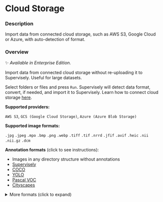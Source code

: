 # Cloud Storage

### Description

Import data from connected cloud storage, such as AWS S3, Google Cloud or Azure, with auto-detection of format.

### Overview

✨ _Available in Enterprise Edition._

Import data from connected cloud storage without re-uploading it to Supervisely. Useful for large datasets.

Select folders or files and press `Run`. Supervisely will detect data format, convert, if needed, and import it to Supervisely. Learn how to connect cloud storage [here](https://docs.supervisely.com/enterprise-edition/advanced-tuning/s3).

**Supported providers:** 

`AWS S3`, `GCS (Google Cloud Storage)`, `Azure (Azure Blob Storage)`

**Supported image formats:** 

`.jpg` `.jpeg` `.mpo` `.bmp` `.png` `.webp` `.tiff` `.tif` `.nrrd` `.jfif` `.avif` `.heic` `.nii` `.nii.gz` `.dcm`

**Annotation formats** (click to see instructions):

- Images in any directory structure without annotations
- [Supervisely](https://raw.githubusercontent.com/supervisely-ecosystem/import-wizard-docs/master/converter_docs/images/supervisely.md)
- [COCO](https://raw.githubusercontent.com/supervisely-ecosystem/import-wizard-docs/master/converter_docs/images/coco.md)
- [YOLO](https://raw.githubusercontent.com/supervisely-ecosystem/import-wizard-docs/master/converter_docs/images/yolo.md)
- [Pascal VOC](https://raw.githubusercontent.com/supervisely-ecosystem/import-wizard-docs/master/converter_docs/images/pascal.md)
- [Cityscapes](https://raw.githubusercontent.com/supervisely-ecosystem/import-wizard-docs/master/converter_docs/images/cityscapes.md)

<details>
  <summary>More formats (click to expand)</summary>

- [Images with masks](https://raw.githubusercontent.com/supervisely-ecosystem/import-wizard-docs/master/converter_docs/images/masks.md)
- [Multi-view images](https://raw.githubusercontent.com/supervisely-ecosystem/import-wizard-docs/master/converter_docs/images/multiview.md)
- [Multispectral images](https://raw.githubusercontent.com/supervisely-ecosystem/import-wizard-docs/master/converter_docs/images/multispectral.md)
- [Medical 2D (single)](https://raw.githubusercontent.com/supervisely-ecosystem/import-wizard-docs/master/converter_docs/images/medical_2d.md)
- [Links from CSV or TXT](https://raw.githubusercontent.com/supervisely-ecosystem/import-wizard-docs/master/converter_docs/images/csv.md)
- [PDFs pages as images](https://raw.githubusercontent.com/supervisely-ecosystem/import-wizard-docs/master/converter_docs/images/pdf.md)

</details>

<br>
